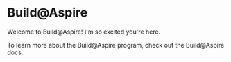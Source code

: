 # Build@Aspire

Welcome to Build@Aspire! I'm so excited you're here.

To learn more about the Build@Aspire program, check out the Build@Aspire docs.
